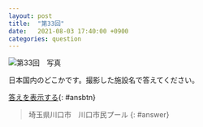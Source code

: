 ```yaml
---
layout: post
title:  "第33回"
date:   2021-08-03 17:40:00 +0900
categories: question
---
```


![第33回　写真](/kokodoko/images/q33.jpg)

日本国内のどこかです。撮影した施設名で答えてください。

[答えを表示する](javascript:void(0)){: #ansbtn}

>埼玉県川口市　川口市民プール
{: #answer}
